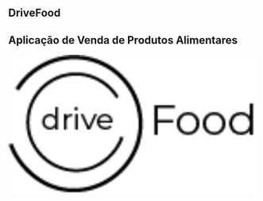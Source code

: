 ## DriveFood
Aplicação de Venda de Produtos Alimentares
-----------------------------------------------------
<img align="center" src="drive_food.png" alt="DriveFood" width="500" height="auto">
